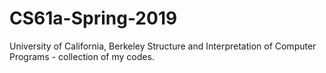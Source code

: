 # CS61a-Spring-2019
University of California, Berkeley
Structure and Interpretation of Computer Programs - collection of my codes. 
